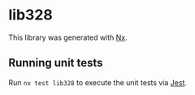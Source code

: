 # lib328

This library was generated with [Nx](https://nx.dev).


## Running unit tests

Run `nx test lib328` to execute the unit tests via [Jest](https://jestjs.io).


